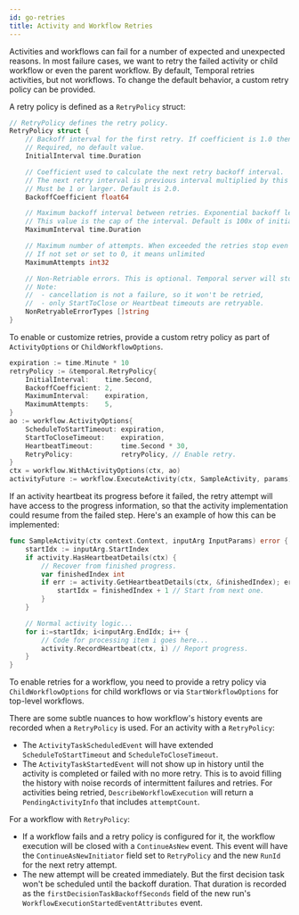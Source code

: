 ```yaml
---
id: go-retries
title: Activity and Workflow Retries
---
```


Activities and workflows can fail for a number of expected and unexpected reasons.
In most failure cases, we want to retry the failed activity or child workflow or even the parent workflow.
By default, Temporal retries activities, but not workflows.
To change the default behavior, a custom retry policy can be provided.

A retry policy is defined as a `RetryPolicy` struct:

```go
// RetryPolicy defines the retry policy.
RetryPolicy struct {
    // Backoff interval for the first retry. If coefficient is 1.0 then it is used for all retries.
    // Required, no default value.
    InitialInterval time.Duration

    // Coefficient used to calculate the next retry backoff interval.
    // The next retry interval is previous interval multiplied by this coefficient.
    // Must be 1 or larger. Default is 2.0.
    BackoffCoefficient float64

    // Maximum backoff interval between retries. Exponential backoff leads to interval increase.
    // This value is the cap of the interval. Default is 100x of initial interval.
    MaximumInterval time.Duration

    // Maximum number of attempts. When exceeded the retries stop even if not expired yet.
    // If not set or set to 0, it means unlimited
    MaximumAttempts int32

    // Non-Retriable errors. This is optional. Temporal server will stop retry if error type matches this list.
    // Note:
    //  - cancellation is not a failure, so it won't be retried,
    //  - only StartToClose or Heartbeat timeouts are retryable.
    NonRetryableErrorTypes []string
}
```

To enable or customize retries, provide a custom retry policy as part of `ActivityOptions` or `ChildWorkflowOptions`.

```go
expiration := time.Minute * 10
retryPolicy := &temporal.RetryPolicy{
    InitialInterval:    time.Second,
    BackoffCoefficient: 2,
    MaximumInterval:    expiration,
    MaximumAttempts:    5,
}
ao := workflow.ActivityOptions{
    ScheduleToStartTimeout: expiration,
    StartToCloseTimeout:    expiration,
    HeartbeatTimeout:       time.Second * 30,
    RetryPolicy:            retryPolicy, // Enable retry.
}
ctx = workflow.WithActivityOptions(ctx, ao)
activityFuture := workflow.ExecuteActivity(ctx, SampleActivity, params)
```

If an activity heartbeat its progress before it failed, the retry attempt will have access to the progress information, so that the activity implementation could resume from the failed step.
Here's an example of how this can be implemented:

```go
func SampleActivity(ctx context.Context, inputArg InputParams) error {
    startIdx := inputArg.StartIndex
    if activity.HasHeartbeatDetails(ctx) {
        // Recover from finished progress.
        var finishedIndex int
        if err := activity.GetHeartbeatDetails(ctx, &finishedIndex); err == nil {
            startIdx = finishedIndex + 1 // Start from next one.
        }
    }

    // Normal activity logic...
    for i:=startIdx; i<inputArg.EndIdx; i++ {
        // Code for processing item i goes here...
        activity.RecordHeartbeat(ctx, i) // Report progress.
    }
}
```

To enable retries for a workflow, you need to provide a retry policy via `ChildWorkflowOptions` for child workflows or via `StartWorkflowOptions` for top-level workflows.

There are some subtle nuances to how workflow's history events are recorded when a `RetryPolicy` is used.
For an activity with a `RetryPolicy`:

- The `ActivityTaskScheduledEvent` will have extended `ScheduleToStartTimeout` and `ScheduleToCloseTimeout`.
- The `ActivityTaskStartedEvent` will not show up in history until the activity is completed or failed with no more retry.
  This is to avoid filling the history with noise records of intermittent failures and retries.
  For activities being retried, `DescribeWorkflowExecution` will return a `PendingActivityInfo` that includes `attemptCount`.

For a workflow with `RetryPolicy`:

- If a workflow fails and a retry policy is configured for it, the workflow execution will be closed with a `ContinueAsNew` event.
  This event will have the `ContinueAsNewInitiator` field set to `RetryPolicy` and the new `RunId` for the next retry attempt.
- The new attempt will be created immediately. But the first decision task won't be scheduled until the backoff duration. That duration is recorded as the `firstDecisionTaskBackoffSeconds` field of the new run's `WorkflowExecutionStartedEventAttributes` event.
